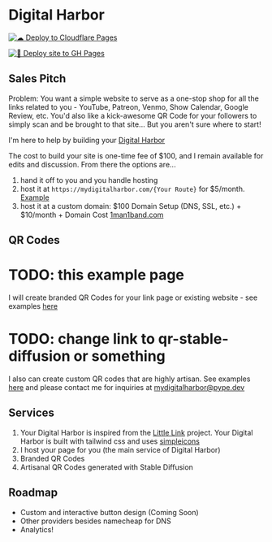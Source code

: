 # Digital Harbor

[![☁ ️Deploy to Cloudflare Pages](https://github.com/DigitalHarbor7/DigitalHarbor/actions/workflows/cloudflare-pages-deployment.yml/badge.svg)](https://github.com/DigitalHarbor7/DigitalHarbor/actions/workflows/cloudflare-pages-deployment.yml)

[![🌱 Deploy site to GH Pages](https://github.com/DigitalHarbor7/DigitalHarbor/actions/workflows/github-pages-deployment.yml/badge.svg)](https://github.com/DigitalHarbor7/DigitalHarbor/actions/workflows/github-pages-deployment.yml)

## Sales Pitch

Problem: You want a simple website to serve as a one-stop shop for all the
links related to you - YouTube, Patreon, Venmo, Show Calendar, Google Review, etc. You'd also
like a kick-awesome QR Code for your followers to simply scan and be brought to
that site... But you aren't sure where to start!

I'm here to help by building your [Digital Harbor](https://mydigitalharbor.com)

The cost to build your site is one-time fee of $100, and I remain available for edits and discussion. From there the options are...

1. hand it off to you and you handle hosting
2. host it at `https://mydigitalharbor.com/{Your Route}` for $5/month. [Example](https://mydigitalharbor.com/1man1-band)
3. host it at a custom domain: $100 Domain Setup (DNS, SSL, etc.) + $10/month + Domain Cost [1man1band.com](https://1man1band.com)

## QR Codes

# TODO: this example page
I will create branded QR Codes for your link page or existing website - see examples [here](https://mydigitalharbor.com/qr-branded)

# TODO: change link to qr-stable-diffusion or something
I also can create custom QR codes that are highly artisan. See examples [here](https://mydigitalharbor.com/qr) and please contact me for inquiries at mydigitalharbor@pype.dev

## Services

1. Your Digital Harbor is inspired from the [Little Link](https://littlelink.io) project. Your Digital Harbor is built with tailwind css and uses [simpleicons](https://simpleicons.org)
2. I host your page for you (the main service of Digital Harbor)
3. Branded QR Codes
4. Artisanal QR Codes generated with Stable Diffusion

## Roadmap
- Custom and interactive button design (Coming Soon)
- Other providers besides namecheap for DNS
- Analytics!
